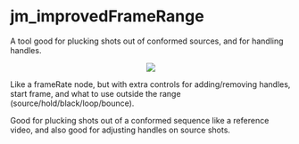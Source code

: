 # jm_improvedFrameRange

A tool good for plucking shots out of conformed sources, and for handling handles.



<p align="center">
<img src="jm_improvedFrameRange_UI.png">
</p>



Like a frameRate node, but with extra controls for adding/removing handles, start frame, and what to use outside the range (source/hold/black/loop/bounce).

Good for plucking shots out of a conformed sequence like a reference video, and also good for adjusting handles on source shots.